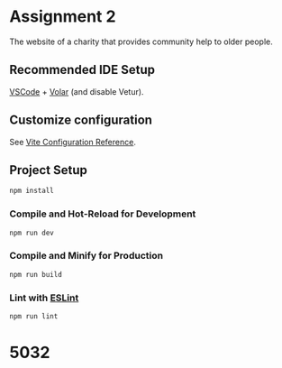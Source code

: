 
# Assignment 2
The website of a charity that provides community help to older people.

## Recommended IDE Setup
[VSCode](https://code.visualstudio.com/) + [Volar](https://marketplace.visualstudio.com/items?itemName=Vue.volar) (and disable Vetur).

## Customize configuration
See [Vite Configuration Reference](https://vitejs.dev/config/).

## Project Setup
```sh
npm install
```
### Compile and Hot-Reload for Development

```sh
npm run dev
```
### Compile and Minify for Production

```sh
npm run build
```
### Lint with [ESLint](https://eslint.org/)

```sh
npm run lint
```

# 5032


